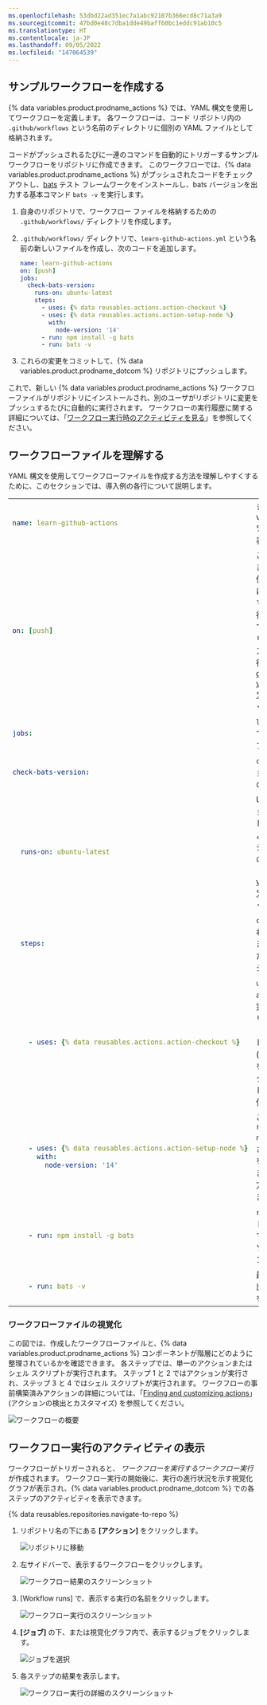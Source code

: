 ```yaml
---
ms.openlocfilehash: 53dbd22ad351ec7a1abc92107b366ecd8c71a3a9
ms.sourcegitcommit: 47bd0e48c7dba1dde49baff60bc1eddc91ab10c5
ms.translationtype: HT
ms.contentlocale: ja-JP
ms.lasthandoff: 09/05/2022
ms.locfileid: "147064539"
---
```

## サンプルワークフローを作成する

{% data variables.product.prodname_actions %} では、YAML 構文を使用してワークフローを定義します。  各ワークフローは、コード リポジトリ内の `.github/workflows` という名前のディレクトリに個別の YAML ファイルとして格納されます。

コードがプッシュされるたびに一連のコマンドを自動的にトリガーするサンプルワークフローをリポジトリに作成できます。 このワークフローでは、{% data variables.product.prodname_actions %} がプッシュされたコードをチェックアウトし、[bats](https://www.npmjs.com/package/bats) テスト フレームワークをインストールし、bats バージョンを出力する基本コマンド `bats -v` を実行します。

1. 自身のリポジトリで、ワークフロー ファイルを格納するための `.github/workflows/` ディレクトリを作成します。
1. `.github/workflows/` ディレクトリで、`learn-github-actions.yml` という名前の新しいファイルを作成し、次のコードを追加します。

   ```yaml
   name: learn-github-actions
   on: [push]
   jobs:
     check-bats-version:
       runs-on: ubuntu-latest
       steps:
         - uses: {% data reusables.actions.action-checkout %}
         - uses: {% data reusables.actions.action-setup-node %}
           with:
             node-version: '14'
         - run: npm install -g bats
         - run: bats -v
   ```
1. これらの変更をコミットして、{% data variables.product.prodname_dotcom %} リポジトリにプッシュします。

これで、新しい {% data variables.product.prodname_actions %} ワークフローファイルがリポジトリにインストールされ、別のユーザがリポジトリに変更をプッシュするたびに自動的に実行されます。 ワークフローの実行履歴に関する詳細については、「[ワークフロー実行時のアクティビティを見る](#viewing-the-activity-for-a-workflow-run)」を参照してください。

## ワークフローファイルを理解する

YAML 構文を使用してワークフローファイルを作成する方法を理解しやすくするために、このセクションでは、導入例の各行について説明します。

<table>
<tr>
<td>

  ```yaml
  name: learn-github-actions
  ```
</td>
<td>
  <em>省略可能</em> - {% data variables.product.prodname_dotcom %} リポジトリの [アクション] タブに表示されるワークフローの名前。
</td>
</tr>
<tr>
<td>

  ```yaml
  on: [push]
  ```
</td>
<td>
このワークフローのトリガーを指定します。 この例では、<code>push</code> イベントを使用しているため、変更がリポジトリにプッシュされるか、pull request がマージされるたびに、ワークフロー実行がトリガーされます。  これは、すべてのブランチへのプッシュによってトリガーされます。特定のブランチ、パス、またはタブへのプッシュでのみ実行される構文の例については、「<a href="/actions/reference/workflow-syntax-for-github-actions#onpushpull_requestpull_request_targetpathspaths-ignore">{% data variables.product.prodname_actions %} のワークフロー構文</a>」を参照してください。
</td>
</tr>
<tr>
<td>

  ```yaml
  jobs:
  ```
</td>
<td>
<code>learn-github-actions</code> ワークフローで実行されるすべてのジョブをグループ化します。
</td>
</tr>
<tr>
<td>

  ```yaml
  check-bats-version:
  ```
</td>
<td>
<code>check-bats-version</code> という名前のジョブを定義します。 子キーは、ジョブのプロパティを定義します。
</td>
</tr>
<tr>
<td>

  ```yaml
    runs-on: ubuntu-latest
  ```
</td>
<td>
Ubuntu Linux ランナーの最新バージョンで実行されるようにジョブを構成します。 これは、ジョブが GitHub によってホストされている新しい仮想マシンで実行されるということです。 他のランナーを使う構文例については、「<a href="/actions/reference/workflow-syntax-for-github-actions#jobsjob_idruns-on">{% data variables.product.prodname_actions %} のワークフロー構文</a>」を参照してください。
</td>
</tr>
<tr>
<td>

  ```yaml
    steps:
  ```
</td>
<td>
<code>check-bats-version</code> ジョブで実行されるすべてのステップをグループ化します。 このセクションで入れ子になった各項目は、個別のアクションまたはシェル スクリプトです。
</td>
</tr>
<tr>
<td>

  ```yaml
      - uses: {% data reusables.actions.action-checkout %}
  ```
</td>
<td>
<code>uses</code> キーワードは、このステップが <code>actions/checkout</code> アクションの <code>v3</code> を実行することを指定します。 これは、リポジトリをランナーにチェックアウトするアクションであり、コードに対してスクリプトまたは他のアクション (ビルド ツールやテスト ツールなど) を実行できます。 チェックアウト アクションは、リポジトリのコードに対してワークフローが実行されるたびに使用する必要があります。
</td>
</tr>
<tr>
<td>

  ```yaml
      - uses: {% data reusables.actions.action-setup-node %}
        with:
          node-version: '14'
  ```
</td>
<td>
このステップでは、<code>{% data reusables.actions.action-setup-node %}</code> アクションを使用して、指定されたバージョン (この例では、v14 を使用) の Node.js をインストールします。 これにより、<code>node</code> と <code>npm</code> の両方のコマンドが <code>PATH</code> にプッシュされます。
</td>
</tr>
<tr>
<td>

  ```yaml
      - run: npm install -g bats
  ```
</td>
<td>
<code>run</code> キーワードは、ランナーでコマンドを実行するようにジョブに指示します。 この場合は、<code>npm</code> を使用して <code>bats</code> ソフトウェア テスト パッケージをインストールします。
</td>
</tr>
<tr>
<td>

  ```yaml
      - run: bats -v
  ```
</td>
<td>
最後に、ソフトウェアのバージョンを出力するパラメーターを指定して <code>bats</code> を実行します。
</td>
</tr>
</table>

### ワークフローファイルの視覚化

この図では、作成したワークフローファイルと、{% data variables.product.prodname_actions %} コンポーネントが階層にどのように整理されているかを確認できます。 各ステップでは、単一のアクションまたはシェル スクリプトが実行されます。 ステップ 1 と 2 ではアクションが実行され、ステップ 3 と 4 ではシェル スクリプトが実行されます。 ワークフローの事前構築済みアクションの詳細については、「[Finding and customizing actions](/actions/learn-github-actions/finding-and-customizing-actions)」 (アクションの検出とカスタマイズ) を参照してください。

![ワークフローの概要](/assets/images/help/images/overview-actions-event.png)

## ワークフロー実行のアクティビティの表示

ワークフローがトリガーされると、 _ワークフローを実行するワークフロー実行_ が作成されます。 ワークフロー実行の開始後に、実行の進行状況を示す視覚化グラフが表示され、{% data variables.product.prodname_dotcom %} での各ステップのアクティビティを表示できます。

{% data reusables.repositories.navigate-to-repo %}
1. リポジトリ名の下にある **[アクション]** をクリックします。

   ![リポジトリに移動](/assets/images/help/images/learn-github-actions-repository.png)
1. 左サイドバーで、表示するワークフローをクリックします。

   ![ワークフロー結果のスクリーンショット](/assets/images/help/images/learn-github-actions-workflow.png)
1. [Workflow runs] で、表示する実行の名前をクリックします。

   ![ワークフロー実行のスクリーンショット](/assets/images/help/images/learn-github-actions-run.png)
1. **[ジョブ]** の下、または視覚化グラフ内で、表示するジョブをクリックします。

   ![ジョブを選択](/assets/images/help/images/overview-actions-result-navigate.png)
1. 各ステップの結果を表示します。

   ![ワークフロー実行の詳細のスクリーンショット](/assets/images/help/images/overview-actions-result-updated-2.png)
